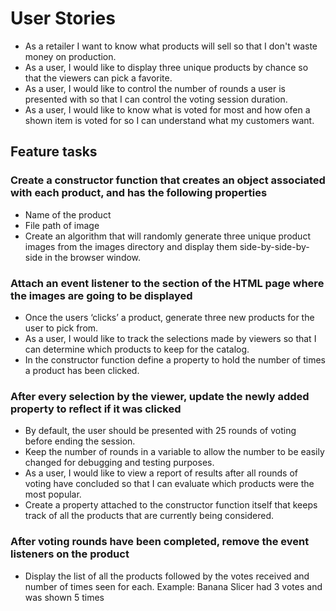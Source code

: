 # User Stories

- As a retailer I want to know what products will sell so that I don't waste money on production.
- As a user, I would like to display three unique products by chance so that the viewers can pick a favorite.
- As a user, I would like to control the number of rounds a user is presented with so that I can control the voting session duration.
- As a user, I would like to know what is voted for most and how ofen a shown item is voted for so I can understand what my customers want.
  
## Feature tasks

### Create a constructor function that creates an object associated with each product, and has the following properties

- Name of the product
- File path of image
- Create an algorithm that will randomly generate three unique product images from the images directory and display them side-by-side-by-side in the browser window.

### Attach an event listener to the section of the HTML page where the images are going to be displayed

- Once the users ‘clicks’ a product, generate three new products for the user to pick from.
- As a user, I would like to track the selections made by viewers so that I can determine which products to keep for the catalog.
- In the constructor function define a property to hold the number of times a product has been clicked.

### After every selection by the viewer, update the newly added property to reflect if it was clicked

- By default, the user should be presented with 25 rounds of voting before ending the session.
- Keep the number of rounds in a variable to allow the number to be easily changed for debugging and testing purposes.
- As a user, I would like to view a report of results after all rounds of voting have concluded so that I can evaluate which products were the most popular.
- Create a property attached to the constructor function itself that keeps track of all the products that are currently being considered.

### After voting rounds have been completed, remove the event listeners on the product

- Display the list of all the products followed by the votes received and number of times seen for each. Example: Banana Slicer had 3 votes and was shown 5 times